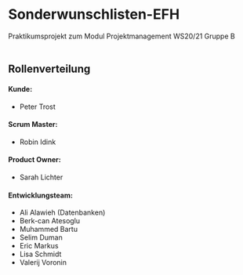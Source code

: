 # Sonderwunschlisten-EFH
Praktikumsprojekt zum Modul Projektmanagement WS20/21 Gruppe B
</br>
</br>
## Rollenverteilung</br>
#### Kunde:
<ul>
<li>Peter Trost</li>
</ul>

#### Scrum Master:
<ul>
<li>Robin Idink</li>
</ul>

#### Product Owner:
<ul>
<li>Sarah Lichter</li>
</ul>

#### Entwicklungsteam:
<ul>
<li>Ali Alawieh (Datenbanken)</li>
<li>Berk-can Atesoglu</li>
<li>Muhammed Bartu</li>
<li>Selim Duman</li>
<li>Eric Markus</li>
<li>Lisa Schmidt</li>
<li>Valerij Voronin</li>
</ul>
